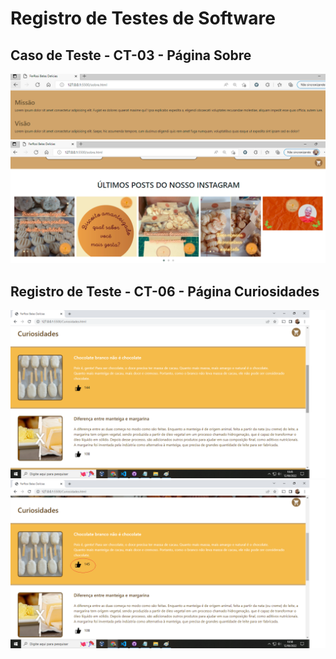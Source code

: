 # Registro de Testes de Software

## Caso de Teste - CT-03 - Página Sobre

![img](img/img_testes/ct03_1.png)
![img](img/img_testes/ct03_2.png)

## Registro de Teste - CT-06 - Página Curiosidades

![img](img/img_testes/ct06_1.png)
![img](img/img_testes/ct06_2.png)
